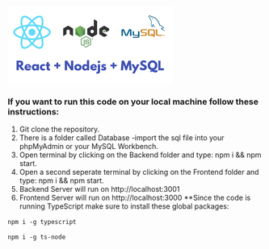 
![This is an image](Frontend/src/Assets/Images/logo.png)

### If you want to run this code on your local machine follow these instructions:

1. Git clone the repository.
2. There is a folder called Database -import the sql file into your phpMyAdmin or your MySQL Workbench.
3. Open terminal by clicking on the Backend folder and type: npm i && npm start.
4. Open a second seperate terminal by clicking on the Frontend folder and type: npm i && npm start.
5. Backend Server will run on http://localhost:3001
6. Frontend Server will run on http://localhost:3000
**Since the code is running TypeScript make sure to install these global packages:
```
npm i -g typescript
```

```
npm i -g ts-node
```
